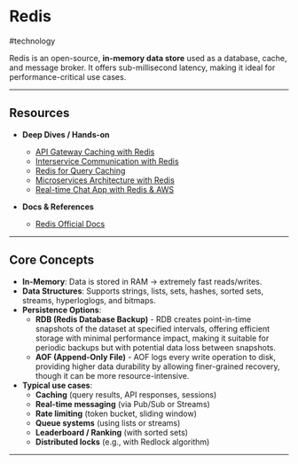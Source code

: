 # Redis

#technology

Redis is an open-source, **in-memory data store** used as a database, cache, and message broker. It offers sub-millisecond latency, making it ideal for performance-critical use cases.

---
## Resources

- **Deep Dives / Hands-on**
	- [API Gateway Caching with Redis](https://redis.io/learn/howtos/solutions/microservices/api-gateway-caching)
	- [Interservice Communication with Redis](https://redis.io/learn/howtos/solutions/microservices/interservice-communication)
	- [Redis for Query Caching](https://redis.io/learn/howtos/solutions/microservices/caching)
	- [Microservices Architecture with Redis](https://redis.io/learn/howtos/solutions/microservices/common-data/microservices-arch)
	- [Real-time Chat App with Redis & AWS](https://redis.io/learn/create/aws/chatapp)

- **Docs & References**
	- [Redis Official Docs](https://redis.io/docs/latest/)

---
## Core Concepts

- **In-Memory**: Data is stored in RAM → extremely fast reads/writes.
- **Data Structures**: Supports strings, lists, sets, hashes, sorted sets, streams, hyperloglogs, and bitmaps.
- **Persistence Options**:
	- **RDB (Redis Database Backup)** - RDB creates point-in-time snapshots of the dataset at specified intervals, offering efficient storage with minimal performance impact, making it suitable for periodic backups but with potential data loss between snapshots.
	- **AOF (Append-Only File)** - AOF logs every write operation to disk, providing higher data durability by allowing finer-grained recovery, though it can be more resource-intensive.
- **Typical use cases**:
	- **Caching** (query results, API responses, sessions)
	- **Real-time messaging** (via Pub/Sub or Streams)
	- **Rate limiting** (token bucket, sliding window)
	- **Queue systems** (using lists or streams)
	- **Leaderboard / Ranking** (with sorted sets)
	- **Distributed locks** (e.g., with Redlock algorithm)

---
